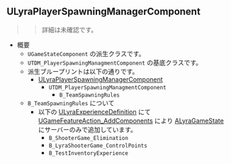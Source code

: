 ## ULyraPlayerSpawningManagerComponent

>> 詳細は未確認です。

* 概要
	* `UGameStateComponent` の派生クラスです。
	* `UTDM_PlayerSpawningManagmentComponent` の基底クラスです。
	* 派生ブループリントは以下の通りです。
		* [ULyraPlayerSpawningManagerComponent]
			* `UTDM_PlayerSpawningManagmentComponent`
				* `B_TeamSpawningRules`
	* `B_TeamSpawningRules` について
		* 以下の [ULyraExperienceDefinition] にて [UGameFeatureAction_AddComponents] により [ALyraGameState] にサーバーのみで追加しています。
			* `B_ShooterGame_Elimination`
			* `B_LyraShooterGame_ControlPoints`
			* `B_TestInventoryExperience`



<!--- ページ内のリンク --->

<!--- 自前の画像へのリンク --->

<!--- generated --->
[ULyraPlayerSpawningManagerComponent]: ../../Lyra/Etc/ULyraPlayerSpawningManagerComponent.md#ulyraplayerspawningmanagercomponent
[ULyraExperienceDefinition]: ../../Lyra/Experience/ULyraExperienceDefinition.md#ulyraexperiencedefinition
[ALyraGameState]: ../../Lyra/GameplayFramework/ALyraGameState.md#alyragamestate
[UGameFeatureAction_AddComponents]: ../../UE/GameFeature/UGameFeatureAction_AddComponents.md#ugamefeatureaction_addcomponents
